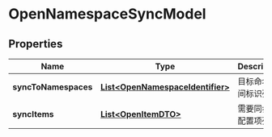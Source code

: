 

# OpenNamespaceSyncModel


## Properties

| Name | Type | Description | Notes |
|------------ | ------------- | ------------- | -------------|
|**syncToNamespaces** | [**List&lt;OpenNamespaceIdentifier&gt;**](OpenNamespaceIdentifier.md) | 目标命名空间标识列表 |  [optional] |
|**syncItems** | [**List&lt;OpenItemDTO&gt;**](OpenItemDTO.md) | 需要同步的配置项列表 |  [optional] |
